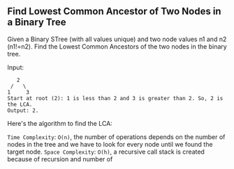 ## Find Lowest Common Ancestor of Two Nodes in a Binary Tree

Given a Binary STree (with all values unique) and two node values n1 and n2 (n1!=n2). Find the Lowest Common Ancestors of the two nodes in the binary tree.

Input:

```plaintext
   2
 /   \
1     3
Start at root (2): 1 is less than 2 and 3 is greater than 2. So, 2 is the LCA.
Output: 2.
```

Here's the algorithm to find the LCA:

`Time Complexity`: `O(n)`, the number of operations depends on the number of nodes in the tree and we have to look for every node until we found the target node.
`Space Complexity`: `O(h)`, a recursive call stack is created because of recursion and number of

